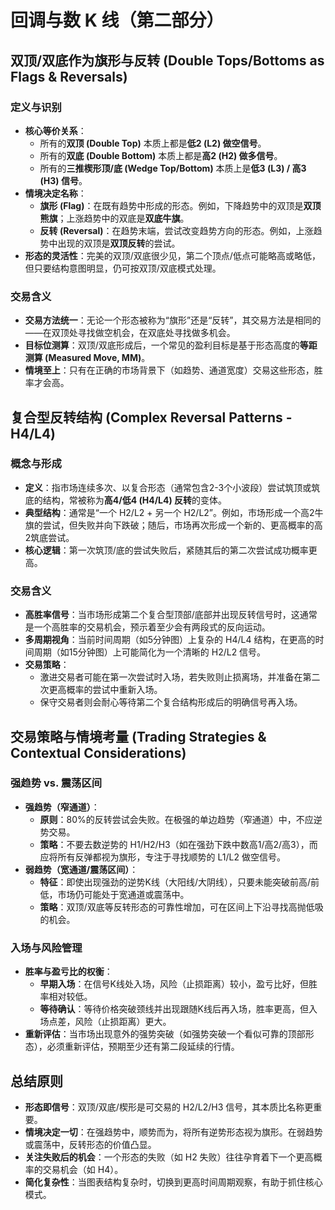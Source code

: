 # 回调与数 K 线（第二部分）

## 双顶/双底作为旗形与反转 (Double Tops/Bottoms as Flags & Reversals)

### 定义与识别
-   **核心等价关系**：
    -   所有的**双顶 (Double Top)** 本质上都是**低2 (L2) 做空信号**。
    -   所有的**双底 (Double Bottom)** 本质上都是**高2 (H2) 做多信号**。
    -   所有的**三推楔形顶/底 (Wedge Top/Bottom)** 本质上是**低3 (L3) / 高3 (H3) 信号**。
-   **情境决定名称**：
    -   **旗形 (Flag)**：在既有趋势中形成的形态。例如，下降趋势中的双顶是**双顶熊旗**；上涨趋势中的双底是**双底牛旗**。
    -   **反转 (Reversal)**：在趋势末端，尝试改变趋势方向的形态。例如，上涨趋势中出现的双顶是**双顶反转**的尝试。
-   **形态的灵活性**：完美的双顶/双底很少见，第二个顶点/低点可能略高或略低，但只要结构意图明显，仍可按双顶/双底模式处理。

### 交易含义
-   **交易方法统一**：无论一个形态被称为“旗形”还是“反转”，其交易方法是相同的——在双顶处寻找做空机会，在双底处寻找做多机会。
-   **目标位测算**：双顶/双底形成后，一个常见的盈利目标是基于形态高度的**等距测算 (Measured Move, MM)**。
-   **情境至上**：只有在正确的市场背景下（如趋势、通道宽度）交易这些形态，胜率才会高。

## 复合型反转结构 (Complex Reversal Patterns - H4/L4)

### 概念与形成
-   **定义**：指市场连续多次、以复合形态（通常包含2-3个小波段）尝试筑顶或筑底的结构，常被称为**高4/低4 (H4/L4) 反转**的变体。
-   **典型结构**：通常是“一个 H2/L2 + 另一个 H2/L2”。例如，市场形成一个高2牛旗的尝试，但失败并向下跌破；随后，市场再次形成一个新的、更高概率的高2筑底尝试。
-   **核心逻辑**：第一次筑顶/底的尝试失败后，紧随其后的第二次尝试成功概率更高。

### 交易含义
-   **高胜率信号**：当市场形成第二个复合型顶部/底部并出现反转信号时，这通常是一个高胜率的交易机会，预示着至少会有两段式的反向运动。
-   **多周期视角**：当前时间周期（如5分钟图）上复杂的 H4/L4 结构，在更高的时间周期（如15分钟图）上可能简化为一个清晰的 H2/L2 信号。
-   **交易策略**：
    -   激进交易者可能在第一次尝试时入场，若失败则止损离场，并准备在第二次更高概率的尝试中重新入场。
    -   保守交易者则会耐心等待第二个复合结构形成后的明确信号再入场。

## 交易策略与情境考量 (Trading Strategies & Contextual Considerations)

### 强趋势 vs. 震荡区间
-   **强趋势（窄通道）**：
    -   **原则**：80%的反转尝试会失败。在极强的单边趋势（窄通道）中，不应逆势交易。
    -   **策略**：不要去数逆势的 H1/H2/H3（如在强劲下跌中数高1/高2/高3），而应将所有反弹都视为旗形，专注于寻找顺势的 L1/L2 做空信号。
-   **弱趋势（宽通道/震荡区间）**：
    -   **特征**：即使出现强劲的逆势K线（大阳线/大阴线），只要未能突破前高/前低，市场仍可能处于宽通道或震荡中。
    -   **策略**：双顶/双底等反转形态的可靠性增加，可在区间上下沿寻找高抛低吸的机会。

### 入场与风险管理
-   **胜率与盈亏比的权衡**：
    -   **早期入场**：在信号K线处入场，风险（止损距离）较小，盈亏比好，但胜率相对较低。
    -   **等待确认**：等待价格突破颈线并出现跟随K线后再入场，胜率更高，但入场点差，风险（止损距离）更大。
-   **重新评估**：当市场出现意外的强势突破（如强势突破一个看似可靠的顶部形态），必须重新评估，预期至少还有第二段延续的行情。

## 总结原则
-   **形态即信号**：双顶/双底/楔形是可交易的 H2/L2/H3 信号，其本质比名称更重要。
-   **情境决定一切**：在强趋势中，顺势而为，将所有逆势形态视为旗形。在弱趋势或震荡中，反转形态的价值凸显。
-   **关注失败后的机会**：一个形态的失败（如 H2 失败）往往孕育着下一个更高概率的交易机会（如 H4）。
-   **简化复杂性**：当图表结构复杂时，切换到更高时间周期观察，有助于抓住核心模式。